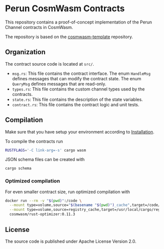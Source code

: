 # Perun CosmWasm Contracts

This repository contains a proof-of-concept implementation of the Perun Channel contracts in CosmWasm.

The repository is based on the [cosmwasm-template](https://github.com/CosmWasm/cosmwasm-template) repository.

## Organization

The contract source code is located at `src/`.

* `msg.rs`: This file contains the contract interface. The enum `HandleMsg` defines messages that can modify the contract state. The enum `QueryMsg` defines messages that are read-only.
* `types.rs`: This file contains the custom channel types used by the contracts.
* `state.rs`: This file contains the description of the state variables.
* `contract.rs`: This file contains the contract logic and unit tests.

## Compilation

Make sure that you have setup your environment according to [Installation](https://docs.cosmwasm.com/0.14/getting-started/installation.html).

To compile the contracts run
```bash
RUSTFLAGS='-C link-arg=-s' cargo wasm
```

JSON schema files can be created with
```bash
cargo schema
```

### Optimized compilation

For even smaller contract size, run optimized compilation with
```bash
docker run --rm -v "$(pwd)":/code \
  --mount type=volume,source="$(basename "$(pwd)")_cache",target=/code/target \
  --mount type=volume,source=registry_cache,target=/usr/local/cargo/registry \
  cosmwasm/rust-optimizer:0.11.3
```

## License

The source code is published under Apache License Version 2.0.